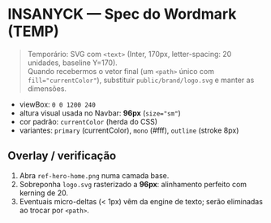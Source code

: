 # INSANYCK — Spec do Wordmark (TEMP)

> Temporário: SVG com `<text>` (Inter, 170px, letter-spacing: 20 unidades, baseline Y=170).  
> Quando recebermos o vetor final (um `<path>` único com `fill="currentColor"`), substituir `public/brand/logo.svg` e manter as dimensões.

- viewBox: `0 0 1200 240`
- altura visual usada no Navbar: **96px** (`size="sm"`)
- cor padrão: `currentColor` (herda do CSS)
- variantes: `primary` (currentColor), `mono` (#fff), `outline` (stroke 8px)

## Overlay / verificação
1. Abra `ref-hero-home.png` numa camada base.
2. Sobreponha `logo.svg` rasterizado a **96px**: alinhamento perfeito com kerning de 20.
3. Eventuais micro-deltas (< 1px) vêm da engine de texto; serão eliminadas ao trocar por `<path>`.

